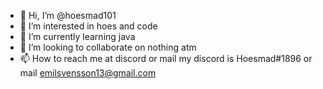 - 👋 Hi, I’m @hoesmad101
- 👀 I’m interested in hoes and code
- 🌱 I’m currently learning java
- 💞️ I’m looking to collaborate on nothing atm 
- 📫 How to reach me at discord or mail my discord is Hoesmad#1896 or mail emilsvensson13@gmail.com

